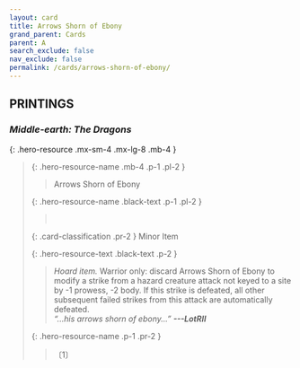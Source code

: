 ```yaml
---
layout: card
title: Arrows Shorn of Ebony
grand_parent: Cards
parent: A
search_exclude: false
nav_exclude: false
permalink: /cards/arrows-shorn-of-ebony/
---
```


## PRINTINGS


### _Middle-earth: The Dragons_

{: .hero-resource .mx-sm-4 .mx-lg-8 .mb-4 }
> {: .hero-resource-name .mb-4 .p-1 .pl-2 }
> > <div class="card-mp"></div>
> > <div class="card-name">Arrows Shorn of Ebony</div>
>
> {: .hero-resource-name .black-text .p-1 .pl-2 }
> > &nbsp;
>
> {: .card-classification .pr-2 }
> Minor Item
>
> {: .hero-resource-text .black-text .p-2 }
> > _Hoard item._ Warrior only: discard Arrows Shorn of Ebony to modify a strike from a hazard creature attack not keyed to a site by -1 prowess, -2 body. If this strike is defeated, all other subsequent failed strikes from this attack are automatically defeated. <br>_“...his arrows shorn of ebony...”_ ***---&#65279;LotRII*** 
> 
> {: .hero-resource-name .p-1 .pr-2 }
> > <div class="card-shield"></div>
> > <div class="card-corruption">〔1〕</div>
